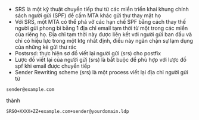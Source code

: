 - SRS là một kỹ thuật chuyển tiếp thư từ các miền triển khai khung chính sách người gửi (SPF) để cấm MTA khác gửi thư thay mặt họ
- Với SRS, một MTA có thể phá vỡ các hạn chế SPF bằng cách thay thế người gửi phong bì bằng 1 địa chỉ email tạm thời từ một trong các miền của riêng họ. Địa chỉ tạm thời này được liên kết với người gửi ban đầu và chỉ có hiệu lực trong một ktg nhất định, điều này ngăn chặn sự lạm dụng của những kẻ gửi thư rác
- Postsrsd: thực hiện sơ đồ viết lại người gửi (srs) cho postfix
- Lược đồ viết lại của người gửi (srs) là bắt buộc để phù hợp với lược đồ spf khi email được chuyển tiếp 
- Sender Rewriting scheme (srs) là một process viết lại địa chỉ người gửi từ
```
sender@example.com
```
thành
```
SRSO+XXXX+ZZ+example.com+sender@yourdomain.ldp
```
